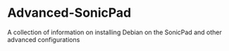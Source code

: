 # Advanced-SonicPad
A collection of information on installing Debian on the SonicPad and other advanced configurations
